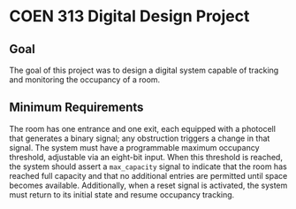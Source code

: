 # COEN 313 Digital Design Project

## Goal  

The goal of this project was to design a digital system capable of tracking and monitoring the occupancy of a room.  
## Minimum Requirements  
The room has one entrance and one exit, each equipped with a photocell that generates a binary signal; any obstruction triggers a change in that signal. The system must have a programmable maximum occupancy threshold, adjustable via an eight-bit input. When this threshold is reached, the system should assert a `max_capacity` signal to indicate that the room has reached full capacity and that no additional entries are permitted until space becomes available. Additionally, when a reset signal is activated, the system must return to its initial state and resume occupancy tracking.
